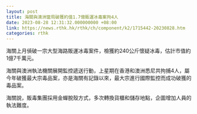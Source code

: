 ```yaml
---
layout: post
title: 海關與澳洲當局破獲約值1.7億販運冰毒案拘4人
date: 2023-08-28 12:31:32.000000000 +08:00
link: https://news.rthk.hk/rthk/ch/component/k2/1715442-20230828.htm
categories: rthk
---
```


海關上月偵破一宗大型海路販運冰毒案件，檢獲約240公斤懷疑冰毒，估計市值約1億7千萬元。

海關與澳洲執法機關展開監控遞送行動，上星期在香港和澳洲悉尼共拘捕4人，屬今年破獲最大宗毒品案，亦是海關有記錄以來，最大宗進行國際監控而成功破獲的毒品案。 

海關說，販毒集團採用金蟬脫殼方式，多次轉換貨櫃和儲存地點，企圖增加人員的執法難度。
